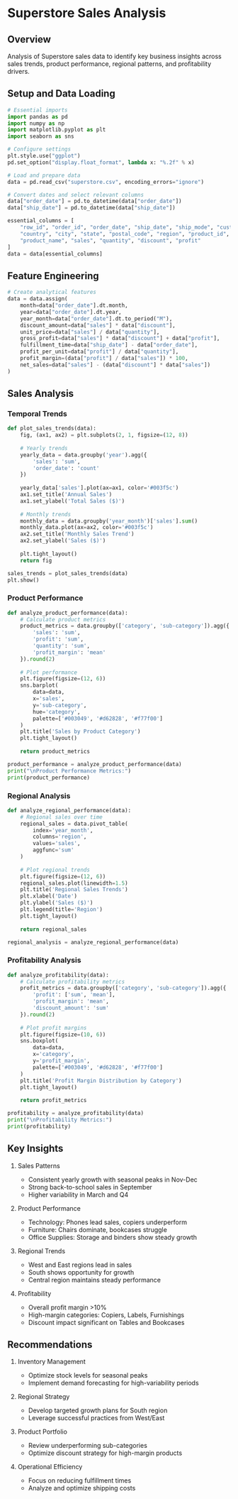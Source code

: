 # Superstore Sales Analysis

## Overview
Analysis of Superstore sales data to identify key business insights across sales trends, product performance, regional patterns, and profitability drivers.

## Setup and Data Loading
```python
# Essential imports
import pandas as pd
import numpy as np
import matplotlib.pyplot as plt
import seaborn as sns

# Configure settings
plt.style.use("ggplot")
pd.set_option("display.float_format", lambda x: "%.2f" % x)

# Load and prepare data
data = pd.read_csv("superstore.csv", encoding_errors="ignore")

# Convert dates and select relevant columns
data["order_date"] = pd.to_datetime(data["order_date"])
data["ship_date"] = pd.to_datetime(data["ship_date"])

essential_columns = [
    "row_id", "order_id", "order_date", "ship_date", "ship_mode", "customer_id", "customer_name", "segment",
    "country", "city", "state", "postal_code", "region", "product_id", "category", "sub-category", 
    "product_name", "sales", "quantity", "discount", "profit"
]
data = data[essential_columns]
```

## Feature Engineering
```python
# Create analytical features
data = data.assign(
    month=data["order_date"].dt.month,
    year=data["order_date"].dt.year,
    year_month=data["order_date"].dt.to_period("M"),
    discount_amount=data["sales"] * data["discount"],
    unit_price=data["sales"] / data["quantity"],
    gross_profit=data["sales"] * data["discount"] + data["profit"],
    fulfillment_time=data["ship_date"] - data["order_date"],
    profit_per_unit=data["profit"] / data["quantity"],
    profit_margin=(data["profit"] / data["sales"]) * 100,
    net_sales=data["sales"] - (data["discount"] * data["sales"])
)
```

## Sales Analysis

### Temporal Trends
```python
def plot_sales_trends(data):
    fig, (ax1, ax2) = plt.subplots(2, 1, figsize=(12, 8))
    
    # Yearly trends
    yearly_data = data.groupby('year').agg({
        'sales': 'sum',
        'order_date': 'count'
    })
    
    yearly_data['sales'].plot(ax=ax1, color='#003f5c')
    ax1.set_title('Annual Sales')
    ax1.set_ylabel('Total Sales ($)')
    
    # Monthly trends
    monthly_data = data.groupby('year_month')['sales'].sum()
    monthly_data.plot(ax=ax2, color='#003f5c')
    ax2.set_title('Monthly Sales Trend')
    ax2.set_ylabel('Sales ($)')
    
    plt.tight_layout()
    return fig

sales_trends = plot_sales_trends(data)
plt.show()
```

### Product Performance
```python
def analyze_product_performance(data):
    # Calculate product metrics
    product_metrics = data.groupby(['category', 'sub-category']).agg({
        'sales': 'sum',
        'profit': 'sum',
        'quantity': 'sum',
        'profit_margin': 'mean'
    }).round(2)
    
    # Plot performance
    plt.figure(figsize=(12, 6))
    sns.barplot(
        data=data,
        x='sales',
        y='sub-category',
        hue='category',
        palette=['#003049', '#d62828', '#f77f00']
    )
    plt.title('Sales by Product Category')
    plt.tight_layout()
    
    return product_metrics

product_performance = analyze_product_performance(data)
print("\nProduct Performance Metrics:")
print(product_performance)
```

### Regional Analysis
```python
def analyze_regional_performance(data):
    # Regional sales over time
    regional_sales = data.pivot_table(
        index='year_month',
        columns='region',
        values='sales',
        aggfunc='sum'
    )
    
    # Plot regional trends
    plt.figure(figsize=(12, 6))
    regional_sales.plot(linewidth=1.5)
    plt.title('Regional Sales Trends')
    plt.xlabel('Date')
    plt.ylabel('Sales ($)')
    plt.legend(title='Region')
    plt.tight_layout()
    
    return regional_sales

regional_analysis = analyze_regional_performance(data)
```

### Profitability Analysis
```python
def analyze_profitability(data):
    # Calculate profitability metrics
    profit_metrics = data.groupby(['category', 'sub-category']).agg({
        'profit': ['sum', 'mean'],
        'profit_margin': 'mean',
        'discount_amount': 'sum'
    }).round(2)
    
    # Plot profit margins
    plt.figure(figsize=(10, 6))
    sns.boxplot(
        data=data,
        x='category',
        y='profit_margin',
        palette=['#003049', '#d62828', '#f77f00']
    )
    plt.title('Profit Margin Distribution by Category')
    plt.tight_layout()
    
    return profit_metrics

profitability = analyze_profitability(data)
print("\nProfitability Metrics:")
print(profitability)
```

## Key Insights

1. Sales Patterns
   - Consistent yearly growth with seasonal peaks in Nov-Dec
   - Strong back-to-school sales in September
   - Higher variability in March and Q4

2. Product Performance
   - Technology: Phones lead sales, copiers underperform
   - Furniture: Chairs dominate, bookcases struggle
   - Office Supplies: Storage and binders show steady growth

3. Regional Trends
   - West and East regions lead in sales
   - South shows opportunity for growth
   - Central region maintains steady performance

4. Profitability
   - Overall profit margin >10%
   - High-margin categories: Copiers, Labels, Furnishings
   - Discount impact significant on Tables and Bookcases

## Recommendations

1. Inventory Management
   - Optimize stock levels for seasonal peaks
   - Implement demand forecasting for high-variability periods

2. Regional Strategy
   - Develop targeted growth plans for South region
   - Leverage successful practices from West/East

3. Product Portfolio
   - Review underperforming sub-categories
   - Optimize discount strategy for high-margin products

4. Operational Efficiency
   - Focus on reducing fulfillment times
   - Analyze and optimize shipping costs
